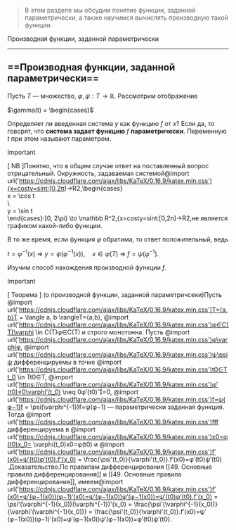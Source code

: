 > В этом разделе мы обсудим понятие функции, заданной параметрически, а также научимся вычислять производную такой функции.

Производная функции, заданной параметрически

---

## ==Производная функции, заданной параметрически==

Пусть $T$﻿ — множество, $\varphi, \psi: T \to \mathbb R$﻿. Рассмотрим отображение

$\gamma(t) = \begin{cases}$

Определяет ли введенная система $y$﻿ как функцию $f$﻿ от $x$﻿? Если да, то говорят, что **система задает функцию** $f$﻿ **параметрически**. Переменную $t$﻿ при этом называют параметром.

> [!important]  
> [ NB ]Понятно, что в общем случае ответ на поставленный вопрос отрицательный. Окружность, задаваемая системой@import url('https://cdnjs.cloudflare.com/ajax/libs/KaTeX/0.16.9/katex.min.css'){x=cos⁡ty=sin⁡t:[0,2π)→R2,\begin{cases}  
x = \cos t  
\\  
y = \sin t  
\end{cases}:[0, 2\pi) \to \mathbb R^2,{x=costy=sint​:[0,2π)→R2,не является графиком какой-либо функции.  

В то же время, если функция $\varphi$﻿ обратима, то ответ положительный, ведь

$t = \varphi^{-1}(x) \ \Rightarrow \ y = \psi(\varphi^{-1}(x)), \quad x \in \varphi(T) \ \Rightarrow \ f = \psi(\varphi^{-1}).$

Изучим способ нахождения производной функции $f$﻿.

> [!important]  
> [ Теорема ] (о производной функции, заданной параметричсеки)Пусть @import url('https://cdnjs.cloudflare.com/ajax/libs/KaTeX/0.16.9/katex.min.css')T=⟨a,b⟩T = \langle a, b \rangleT=⟨a,b⟩﻿, @import url('https://cdnjs.cloudflare.com/ajax/libs/KaTeX/0.16.9/katex.min.css')φ∈C(T)\varphi \in C(T)φ∈C(T)﻿ и строго монотонна. Пусть @import url('https://cdnjs.cloudflare.com/ajax/libs/KaTeX/0.16.9/katex.min.css')φ\varphiφ﻿, @import url('https://cdnjs.cloudflare.com/ajax/libs/KaTeX/0.16.9/katex.min.css')ψ\psiψ﻿ дифференцируемы в точке @import url('https://cdnjs.cloudflare.com/ajax/libs/KaTeX/0.16.9/katex.min.css')t0∈Tt_0 \in Tt0​∈T﻿, @import url('https://cdnjs.cloudflare.com/ajax/libs/KaTeX/0.16.9/katex.min.css')φ′(t0)≠0\varphi'(t_0) \neq 0φ′(t0​)=0﻿, @import url('https://cdnjs.cloudflare.com/ajax/libs/KaTeX/0.16.9/katex.min.css')f=ψ(φ−1)f = \psi(\varphi^{-1})f=ψ(φ−1)﻿ — параметрически заданная функция. Тогда @import url('https://cdnjs.cloudflare.com/ajax/libs/KaTeX/0.16.9/katex.min.css')fff﻿ дифференцируема в @import url('https://cdnjs.cloudflare.com/ajax/libs/KaTeX/0.16.9/katex.min.css')x0=φ(t0)x_0= \varphi(t_0)x0​=φ(t0​)﻿ и @import url('https://cdnjs.cloudflare.com/ajax/libs/KaTeX/0.16.9/katex.min.css')f′(x0)=ψ′(t0)φ′(t0).f'(x_0) = \frac{\psi'(t_0)}{\varphi'(t_0)}.f′(x0​)=φ′(t0​)ψ′(t0​)​.Доказательство.По правилам дифференцирования [[49. Основные правила дифференцирования]] и [[49. Основные правила дифференцирования]], имеем@import url('https://cdnjs.cloudflare.com/ajax/libs/KaTeX/0.16.9/katex.min.css')f′(x0)=ψ′(φ−1(x0))(φ−1)′(x0)=ψ′(φ−1(x0))φ′(φ−1(x0))=ψ′(t0)φ′(t0).f'(x_0) = \psi'(\varphi^{-1}(x_0))(\varphi^{-1})'(x_0) = \frac{\psi'(\varphi^{-1}(x_0))}{\varphi'(\varphi^{-1}(x_0))} = \frac{\psi'(t_0)}{\varphi'(t_0)}.f′(x0​)=ψ′(φ−1(x0​))(φ−1)′(x0​)=φ′(φ−1(x0​))ψ′(φ−1(x0​))​=φ′(t0​)ψ′(t0​)​.